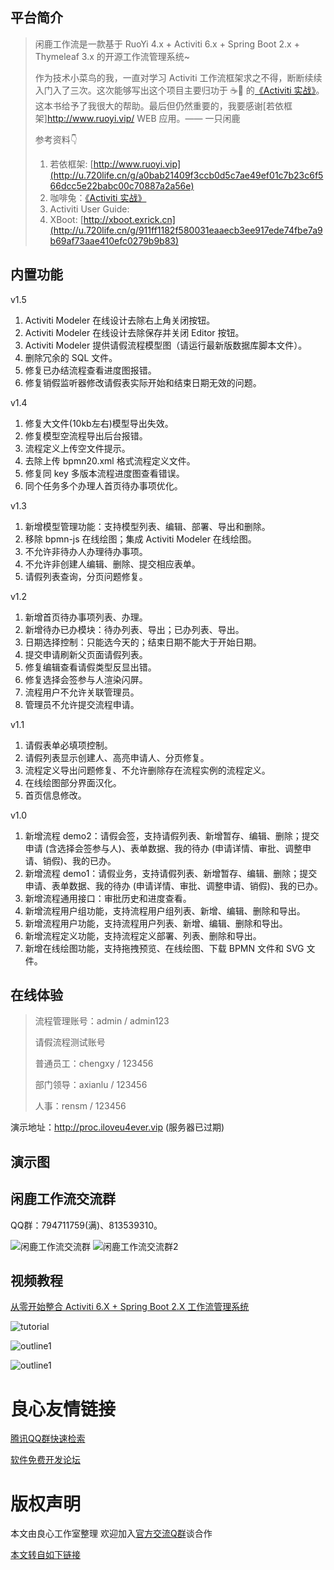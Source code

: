 ## 平台简介

>  闲鹿工作流是一款基于 RuoYi 4.x + Activiti 6.x + Spring Boot 2.x + Thymeleaf 3.x 的开源工作流管理系统~
>
>  作为技术小菜鸟的我，一直对学习 Activiti 工作流框架求之不得，断断续续入门入了三次。这次能够写出这个项目主要归功于 ☕🐇 的[《Activiti 实战》](http://u.720life.cn/g/54145d0471d91890860f7f8463c03046086117d6a93f31927cbcf2535afd02229d973526c0a0739105c6a6fd7437f4b987ecd63f6834781d127ee3d91f64e07e)。这本书给予了我很大的帮助。最后但仍然重要的，我要感谢[若依框架]http://www.ruoyi.vip/ WEB 应用。—— 一只闲鹿
>
>  参考资料👇
>
>  1. 若依框架: [http://www.ruoyi.vip](http://u.720life.cn/g/a0bab21409f3ccb0d5c7ae49ef01c7b23c6f566dcc5e22babc00c70887a2a56e)
>  2. 咖啡兔：[《Activiti 实战》](http://u.720life.cn/g/54145d0471d91890860f7f8463c03046086117d6a93f31927cbcf2535afd02229d973526c0a0739105c6a6fd7437f4b987ecd63f6834781d127ee3d91f64e07e)
>  3. Activiti User Guide:  
>  4. XBoot: [http://xboot.exrick.cn](http://u.720life.cn/g/911ff1182f580031eaaecb3ee917ede74fbe7a9b69af73aae410efc0279b9b83)

## 内置功能

v1.5

1. Activiti Modeler 在线设计去除右上角关闭按钮。
2. Activiti Modeler 在线设计去除保存并关闭 Editor 按钮。
3. Activiti Modeler 提供请假流程模型图（请运行最新版数据库脚本文件）。
4. 删除冗余的 SQL 文件。
5. 修复已办结流程查看进度图报错。
6. 修复销假监听器修改请假表实际开始和结束日期无效的问题。

v1.4

1. 修复大文件(10kb左右)模型导出失效。
2. 修复模型空流程导出后台报错。
3. 流程定义上传空文件提示。
4. 去除上传 bpmn20.xml 格式流程定义文件。
5. 修复同 key 多版本流程进度图查看错误。
6. 同个任务多个办理人首页待办事项优化。

v1.3

1. 新增模型管理功能：支持模型列表、编辑、部署、导出和删除。
2. 移除 bpmn-js 在线绘图；集成 Activiti Modeler 在线绘图。
3. 不允许非待办人办理待办事项。
4. 不允许非创建人编辑、删除、提交相应表单。
5. 请假列表查询，分页问题修复。

v1.2

1. 新增首页待办事项列表、办理。
2. 新增待办已办模块：待办列表、导出；已办列表、导出。
3. 日期选择控制：只能选今天的；结束日期不能大于开始日期。
4. 提交申请刷新父页面请假列表。
5. 修复编辑查看请假类型反显出错。
6. 修复选择会签参与人渲染闪屏。
7. 流程用户不允许关联管理员。
8. 管理员不允许提交流程申请。

v1.1

1. 请假表单必填项控制。
2. 请假列表显示创建人、高亮申请人、分页修复。
3. 流程定义导出问题修复、不允许删除存在流程实例的流程定义。
4. 在线绘图部分界面汉化。
5. 首页信息修改。

v1.0

1.  新增流程 demo2：请假会签，支持请假列表、新增暂存、编辑、删除；提交申请 (含选择会签参与人)、表单数据、我的待办 (申请详情、审批、调整申请、销假)、我的已办。
2.  新增流程 demo1：请假业务，支持请假列表、新增暂存、编辑、删除；提交申请、表单数据、我的待办 (申请详情、审批、调整申请、销假)、我的已办。
3.  新增流程通用接口：审批历史和进度查看。
4.  新增流程用户组功能，支持流程用户组列表、新增、编辑、删除和导出。
5.  新增流程用户功能，支持流程用户列表、新增、编辑、删除和导出。
6.  新增流程定义功能，支持流程定义部署、列表、删除和导出。
7.  新增在线绘图功能，支持拖拽预览、在线绘图、下载 BPMN 文件和 SVG 文件。

## 在线体验

> 流程管理账号：admin / admin123
>
> 请假流程测试账号
>
> 普通员工：chengxy / 123456
>
> 部门领导：axianlu / 123456
>
> 人事：rensm / 123456

演示地址：http://proc.iloveu4ever.vip (服务器已过期)

## 演示图

 
     
           
           
     
     
           
           
     
     
           
           
     
     
           
           
     
     
           
           
     
     
           
           
     
     
           
           
     
     
           
           
     
     
           
           
     
     
           
           
     
     
           
           
     
 

## 闲鹿工作流交流群

QQ群：794711759(满)、813539310。

![闲鹿工作流交流群](screenshot/qqgroup.png)
![闲鹿工作流交流群2](screenshot/qqgroup2.png)

## 视频教程

[从零开始整合 Activiti 6.X + Spring Boot 2.X 工作流管理系统]( )

![tutorial](screenshot/tutorial.png)

![outline1](screenshot/outline_1.png)

![outline1](screenshot/outline_2.png)





 # 良心友情链接

[腾讯QQ群快速检索](http://u.720life.cn/s/8cf73f7c)

[软件免费开发论坛](http://u.720life.cn/s/bbb01dc0)

# 版权声明 

本文由良心工作室整理 欢迎加入[官方交流Q群](https://u.720life.cn/s/f2316816)谈合作

[本文转自如下链接](http://u.720life.cn/g/2e71d0f0a5c601172267ba20d3a43c6e17495d5bab2234e5115e58ca18be97bf1cd3b2d822e9b8e458abd55198b95e8a309edb2656e8d0e981802dde95807ee6)